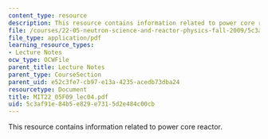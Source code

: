 ```yaml
---
content_type: resource
description: This resource contains information related to power core reactor.
file: /courses/22-05-neutron-science-and-reactor-physics-fall-2009/5c3af91e84b5e829e7315d2e484c00cb_MIT22_05F09_lec04.pdf
file_type: application/pdf
learning_resource_types:
- Lecture Notes
ocw_type: OCWFile
parent_title: Lecture Notes
parent_type: CourseSection
parent_uid: e52c3fe7-cb97-e13a-4235-acedb73dba24
resourcetype: Document
title: MIT22_05F09_lec04.pdf
uid: 5c3af91e-84b5-e829-e731-5d2e484c00cb
---
```

This resource contains information related to power core reactor.

